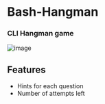 # Bash-Hangman
### CLI Hangman game

![image](https://github.com/sankeer28/Bash-Hangman/assets/112449287/63108afe-591c-46bc-a4db-467eaf71378c)


## Features
- Hints for each question
- Number of attempts left
  


